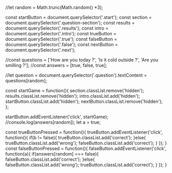 //let random = Math.trunc(Math.random() *3);

const startButton = document.querySelector('.start');
const section = document.querySelector('.question-section');
const results = document.querySelector('.results');
const intro = document.querySelector('.intro');
const trueButton = document.querySelector('.true');
const falseButton = document.querySelector('.false');
const nextButton = document.querySelector('.next');

//const questions = ['How are you today ?', 'Is it cold outside ?', 'Are you smilling ?'];
//const answers = [true, false, true];

//let question = document.querySelector('.question').textContent = questions[random];

const startGame = function(){
    section.classList.remove('hidden');
    results.classList.remove('hidden');
    intro.classList.add('hidden');
    startButton.classList.add('hidden');
    nextButton.classList.remove('hidden');
};

startButton.addEventListener('click', startGame);
//console.log(answers[random]);
let a = true;

const trueButtonPressed = function(){
    trueButton.addEventListener('click', function(){
        if(b != false){
            trueButton.classList.add('correct');
        }else{
            trueButton.classList.add('wrong');
            falseButton.classList.add('correct');
        }
    });
}
const falseButtonPressed = function(){
    falseButton.addEventListener('click', function(a){
        if(answers[random] === false){
            falseButton.classList.add('correct');
        }else{
            falseButton.classList.add('wrong');
            trueButton.classList.add('correct');
        }
    });
}
